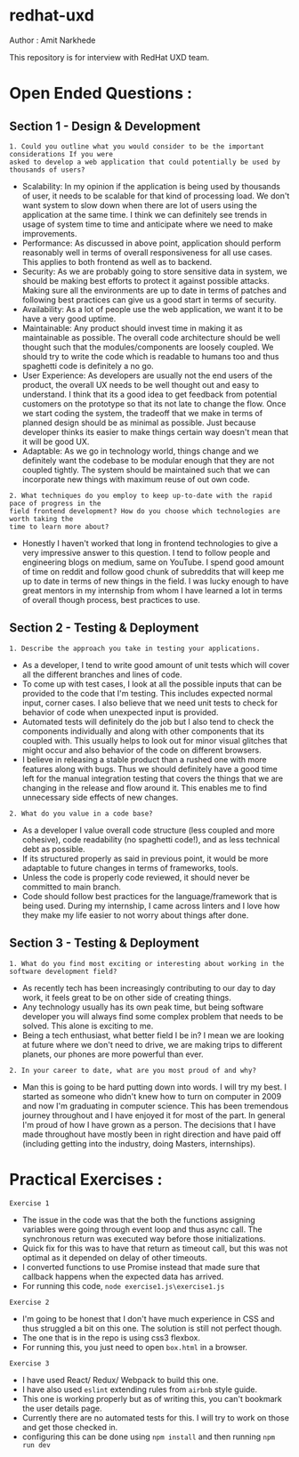# redhat-uxd

Author : Amit Narkhede

This repository is for interview with RedHat UXD team.

# Open Ended Questions :

## Section 1 - Design & Development

```
1. Could you outline what you would consider to be the important considerations If you were
asked to develop a web application that could potentially be used by thousands of users?
```
- Scalability: In my opinion if the application is being used by thousands of user, it needs to be scalable for that kind of processing load. We don't want system to slow down when there are lot of users using the application at the same time. I think we can definitely see trends in usage of system time to time and anticipate where we need to make improvements.
- Performance: As discussed in above point, application should perform reasonably well in terms of overall responsiveness for all use cases. This applies to both frontend as well as to backend.
- Security: As we are probably going to store sensitive data in system, we should be making best efforts to protect it against possible attacks. Making sure all the environments are up to date in terms of patches and following best practices can give us a good start in terms of security.
- Availability: As a lot of people use the web application, we want it to be have a very good uptime.
- Maintainable: Any product should invest time in making it as maintainable as possible. The overall code architecture should be well thought such that the modules/components are loosely coupled. We should try to write the code which is readable to humans too and thus spaghetti code is definitely a no go.
- User Experience: As developers are usually not the end users of the product, the overall UX needs to be well thought out and easy to understand. I think that its a good idea to get feedback from potential customers on the prototype so that its not late to change the flow. Once we start coding the system, the tradeoff that we make in terms of planned design should be as minimal as possible. Just because developer thinks its easier to make things certain way doesn't mean that it will be good UX.
- Adaptable: As we go in technology world, things change and we definitely want the codebase to be modular enough that they are not coupled tightly. The system should be maintained such that we can incorporate new things with maximum reuse of out own code.

```
2. What techniques do you employ to keep up-to-date with the rapid pace of progress in the
field frontend development? How do you choose which technologies are worth taking the
time to learn more about?
```

- Honestly I haven't worked that long in frontend technologies to give a very impressive answer to this question. I tend to follow people and engineering blogs on medium, same on YouTube. I spend good amount of time on reddit and follow good chunk of subreddits that will keep me up to date in terms of new things in the field. I was lucky enough to have great mentors in my internship from whom I have learned a lot in terms of overall though process, best practices to use.

## Section 2 - Testing & Deployment

```
1. Describe the approach you take in testing your applications.
```

- As a developer, I tend to write good amount of unit tests which will cover all the different branches and lines of code.
- To come up with test cases, I look at all the possible inputs that can be provided to the code that I'm testing. This includes expected normal input, corner cases. I also believe that we need unit tests to check for behavior of code when unexpected input is provided.
- Automated tests will definitely do the job but I also tend to check the components individually and along with other components that its coupled with. This usually helps to look out for minor visual glitches that might occur and also behavior of the code on different browsers.
- I believe in releasing a stable product than a rushed one with more features along with bugs. Thus we should definitely have a good time left for the manual integration testing that covers the things that we are changing in the release and flow around it. This enables me to find unnecessary side effects of new changes.


```
2. What do you value in a code base?
```

- As a developer I value overall code structure (less coupled and more cohesive), code readability (no spaghetti code!), and as less technical debt as possible.
- If its structured properly as said in previous point, it would be more adaptable to future changes in terms of frameworks, tools.
- Unless the code is properly code reviewed, it should never be committed to main branch.
- Code should follow best practices for the language/framework that is being used. During my internship, I came across linters and I love how they make my life easier to not worry about things after done.

## Section 3 - Testing & Deployment
```
1. What do you find most exciting or interesting about working in the software development field?
```

- As recently tech has been increasingly contributing to our day to day work, it feels great to be on other side of creating things.
- Any technology usually has its own peak time, but being software developer you will always find some complex problem that needs to be solved. This alone is exciting to me.
- Being a tech enthusiast, what better field I be in? I mean we are looking at future where we don't need to drive, we are making trips to different planets, our phones are more powerful than ever.

```
2. In your career to date, what are you most proud of and why?
```

- Man this is going to be hard putting down into words. I will try my best. I started as someone who didn't knew how to turn on computer in 2009 and now I'm graduating in computer science. This has been tremendous journey throughout and I have enjoyed it for most of the part. In general I'm proud of how I have grown as a person. The decisions that I have made throughout have mostly been in right direction and have paid off (including getting into the industry, doing Masters, internships).


# Practical Exercises :
```
Exercise 1
```
- The issue in the code was that the both the functions assigning variables were going through event loop and thus async call. The synchronous return was executed way before those initializations.
- Quick fix for this was to have that return as timeout call, but this was not optimal as it depended on delay of other timeouts.
- I converted functions to use Promise instead that made sure that callback happens when the expected data has arrived.
- For running this code, `node exercise1.js\exercise1.js`

```
Exercise 2
```
- I'm going to be honest that I don't have much experience in CSS and thus struggled a bit on this one. The solution is still not perfect though.
- The one that is in the repo is using css3 flexbox.
- For running this, you just need to open `box.html` in a browser.

```
Exercise 3
```
- I have used React/ Redux/ Webpack to build this one.
- I have also used `eslint` extending rules from `airbnb` style guide.
- This one is working properly but as of writing this, you can't bookmark the user details page.
- Currently there are no automated tests for this. I will try to work on those and get those checked in.
- configuring this can be done using `npm install` and then running `npm run dev`

